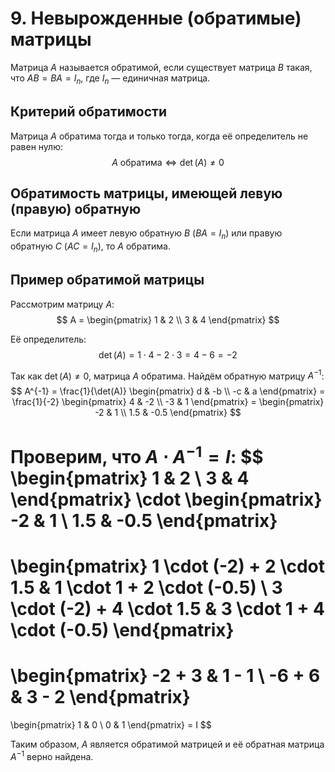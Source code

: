 # 9. Невырожденные (обратимые) матрицы

Матрица $A$ называется обратимой, если существует матрица $B$ такая, что $AB = BA = I_n$, где $I_n$ — единичная матрица.

## Критерий обратимости

Матрица $A$ обратима тогда и только тогда, когда её определитель не равен нулю:
$$A \text{ обратима} \iff \det(A) \neq 0$$

## Обратимость матрицы, имеющей левую (правую) обратную

Если матрица $A$ имеет левую обратную $B$ ($BA = I_n$) или правую обратную $C$ ($AC = I_n$), то $A$ обратима.

## Пример обратимой матрицы

Рассмотрим матрицу $A$:
$$
A = \begin{pmatrix}
1 & 2 \\
3 & 4
\end{pmatrix}
$$

Её определитель:
$$
\det(A) = 1 \cdot 4 - 2 \cdot 3 = 4 - 6 = -2
$$

Так как $\det(A) \neq 0$, матрица $A$ обратима. Найдём обратную матрицу $A^{-1}$:
$$
A^{-1} = \frac{1}{\det(A)} \begin{pmatrix}
d & -b \\
-c & a
\end{pmatrix} = \frac{1}{-2} \begin{pmatrix}
4 & -2 \\
-3 & 1
\end{pmatrix} = \begin{pmatrix}
-2 & 1 \\
1.5 & -0.5
\end{pmatrix}
$$

Проверим, что $A \cdot A^{-1} = I$:
$$
\begin{pmatrix}
1 & 2 \\
3 & 4
\end{pmatrix}
\cdot
\begin{pmatrix}
-2 & 1 \\
1.5 & -0.5
\end{pmatrix}
=
\begin{pmatrix}
1 \cdot (-2) + 2 \cdot 1.5 & 1 \cdot 1 + 2 \cdot (-0.5) \\
3 \cdot (-2) + 4 \cdot 1.5 & 3 \cdot 1 + 4 \cdot (-0.5)
\end{pmatrix}
=
\begin{pmatrix}
-2 + 3 & 1 - 1 \\
-6 + 6 & 3 - 2
\end{pmatrix}
=
\begin{pmatrix}
1 & 0 \\
0 & 1
\end{pmatrix}
= I
$$

Таким образом, $A$ является обратимой матрицей и её обратная матрица $A^{-1}$ верно найдена.
